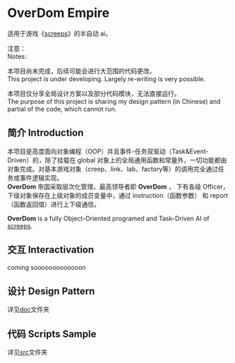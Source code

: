 OverDom Empire
=

适用于游戏《[screeps](https://screeps.com/)》的半自动 ai。

注意：  
Notes:  

本项目尚未完成，后续可能会进行大范围的代码更改。  
This project is under developing. Largely re-writing is very possible.  

本项目仅分享全局设计方案以及部分代码模块，无法直接运行。  
The purpose of this project is sharing my design pattern (in Chinese) and partial of the code, which cannot run.

简介 Introduction
-
本项目是高度面向对象编程（OOP）并且事件-任务双驱动（Task&Event-Driven）的，除了挂载在 global 对象上的全局通用函数和常量外，一切功能都由对象完成。对基本游戏对象（creep、link、lab、factory等）的调用完全通过任务或事件逻辑实现。  
**OverDom** 帝国采取层次化管理，最高领导者即 **OverDom** ， 下有各级 Officer， 下级对象保存在上级对象的成员变量中，通过 instruction（函数参数） 和 report（函数返回值）进行上下级通信。   

**OverDom** is a fully Object-Oriented programed and Task-Driven AI of [screeps](https://screeps.com/).   


交互 Interactivation
-
coming sooooooooooooon

设计 Design Pattern
-
详见[doc](doc/README.md)文件夹

代码 Scripts Sample
-
详见[src](src/README.md)文件夹
